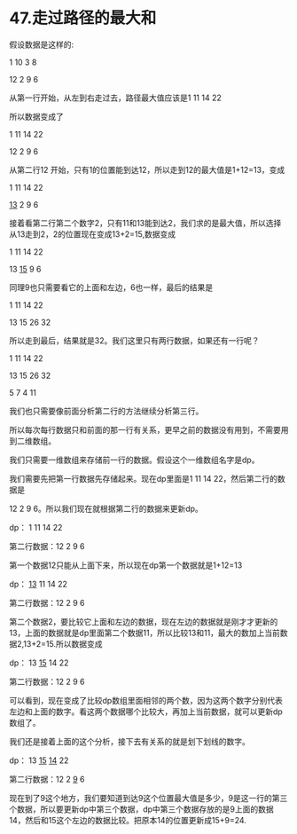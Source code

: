 # 47.走过路径的最大和

假设数据是这样的:

1	10	3	8

12	2	9	6

从第一行开始，从左到右走过去，路径最大值应该是1	11	14	22

所以数据变成了

1	11	14	22

12	2	9	6

从第二行12 开始，只有1的位置能到达12，所以走到12的最大值是1+12=13，变成

1	11	14	22

<u>13</u>	2	9	6

接着看第二行第二个数字2，只有11和13能到达2，我们求的是最大值，所以选择从13走到2，2的位置现在变成13+2=15,数据变成

1	11	14	22

13	<u>15</u>	9	6

同理9也只需要看它的上面和左边，6也一样，最后的结果是

1	11	14	22

13	15	26	32

所以走到最后，结果就是32。我们这里只有两行数据，如果还有一行呢？

1	11	14	22

13	15	26	32

5 	7	4	11

我们也只需要像前面分析第二行的方法继续分析第三行。

所以每次每行数据只和前面的那一行有关系，更早之前的数据没有用到，不需要用到二维数组。

我们只需要一维数组来存储前一行的数据。假设这个一维数组名字是dp。

我们需要先把第一行数据先存储起来。现在dp里面是1	11	14	22，然后第二行的数据是

12	2	9	6。所以我们现在就根据第二行的数据来更新dp。

dp：		1	11	14	22

第二行数据：12	2	9	6

第一个数据12只能从上面下来，所以现在dp第一个数据就是1+12=13

dp：		<u>13</u>	11	14	22

第二行数据：12	2	9	6

第二个数据2，要比较它上面和左边的数据，现在左边的数据就是刚才才更新的13，上面的数据就是dp里面第二个数据11，所以比较13和11，最大的数加上当前数据2,13+2=15.所以数据变成

dp：		13	<u>15</u>	14	22

第二行数据：12	2	9	6

可以看到，现在变成了比较dp数组里面相邻的两个数，因为这两个数字分别代表左边和上面的数字。看这两个数据哪个比较大，再加上当前数据，就可以更新dp数组了。

我们还是接着上面的这个分析，接下去有关系的就是划下划线的数字。

dp：		13	<u>15</u>	<u>14</u>	22

第二行数据：12	2	<u>9</u>	6

现在到了9这个地方，我们要知道到达9这个位置最大值是多少，9是这一行的第三个数据，所以要更新dp中第三个数据，dp中第三个数据存放的是9上面的数据14，然后和15这个左边的数据比较。把原本14的位置更新成15+9=24.